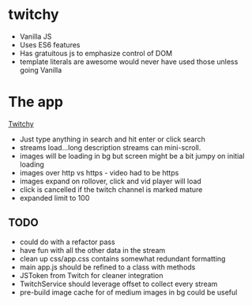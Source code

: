 # twitchy
* Vanilla JS
* Uses ES6 features
* Has gratuitous js to emphasize control of DOM
* template literals are awesome would never have used those unless going Vanilla

# The app
[Twitchy](https://captainjspace.github.io/twitchy/)
* Just type anything in search and hit enter or click search
* streams load...long description streams can mini-scroll.
* images will be loading in bg but screen might be a bit jumpy on initial loading
* images over http vs https - video had to be https
* images expand on rollover, click and vid player will load
* click is cancelled if the twitch channel is marked mature
* expanded limit to 100


## TODO
* could do with a refactor pass
* have fun with all the other data in the stream
* clean up css/app.css contains somewhat redundant formatting
* main app.js should be refined to a class with methods
* JSToken from Twitch for cleaner integration
* TwitchService should leverage offset to collect every stream
* pre-build image cache for of medium images in bg could be useful
